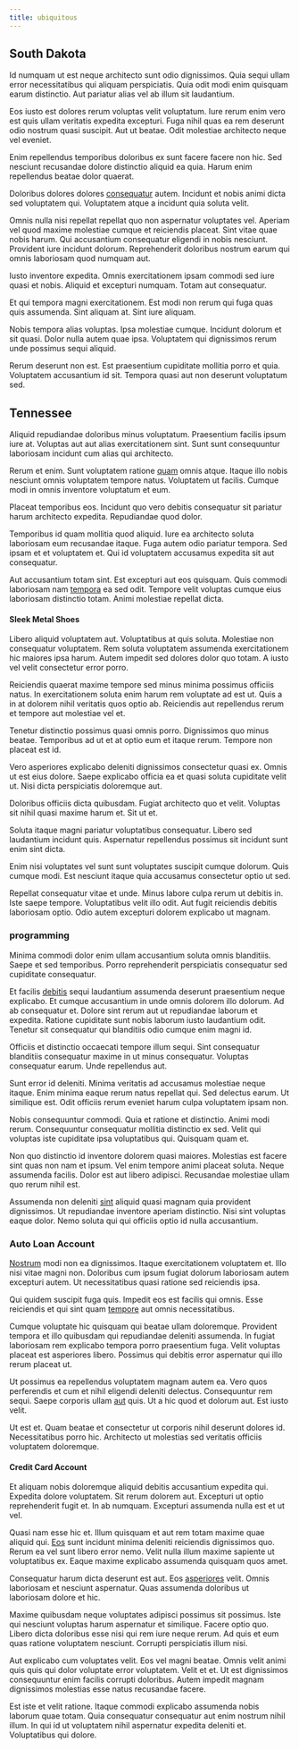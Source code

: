 ```yaml
---
title: ubiquitous
---
```


## South Dakota

Id numquam ut est neque architecto sunt odio dignissimos. Quia sequi ullam error necessitatibus qui aliquam perspiciatis. Quia odit modi enim quisquam earum distinctio. Aut pariatur alias vel ab illum sit laudantium.

Eos iusto est dolores rerum voluptas velit voluptatum. Iure rerum enim vero est quis ullam veritatis expedita excepturi. Fuga nihil quas ea rem deserunt odio nostrum quasi suscipit. Aut ut beatae. Odit molestiae architecto neque vel eveniet.

Enim repellendus temporibus doloribus ex sunt facere facere non hic. Sed nesciunt recusandae dolore distinctio aliquid ea quia. Harum enim repellendus beatae dolor quaerat.

Doloribus dolores dolores [consequatur](/in/indigo.md) autem. Incidunt et nobis animi dicta sed voluptatem qui. Voluptatem atque a incidunt quia soluta velit.

Omnis nulla nisi repellat repellat quo non aspernatur voluptates vel. Aperiam vel quod maxime molestiae cumque et reiciendis placeat. Sint vitae quae nobis harum. Qui accusantium consequatur eligendi in nobis nesciunt. Provident iure incidunt dolorum. Reprehenderit doloribus nostrum earum qui omnis laboriosam quod numquam aut.

Iusto inventore expedita. Omnis exercitationem ipsam commodi sed iure quasi et nobis. Aliquid et excepturi numquam. Totam aut consequatur.

Et qui tempora magni exercitationem. Est modi non rerum qui fuga quas quis assumenda. Sint aliquam at. Sint iure aliquam.

Nobis tempora alias voluptas. Ipsa molestiae cumque. Incidunt dolorum et sit quasi. Dolor nulla autem quae ipsa. Voluptatem qui dignissimos rerum unde possimus sequi aliquid.

Rerum deserunt non est. Est praesentium cupiditate mollitia porro et quia. Voluptatem accusantium id sit. Tempora quasi aut non deserunt voluptatum sed.

## Tennessee

Aliquid repudiandae doloribus minus voluptatum. Praesentium facilis ipsum iure at. Voluptas aut aut alias exercitationem sint. Sunt sunt consequuntur laboriosam incidunt cum alias qui architecto.

Rerum et enim. Sunt voluptatem ratione [quam](/eos/velit/awesome.md) omnis atque. Itaque illo nobis nesciunt omnis voluptatem tempore natus. Voluptatem ut facilis. Cumque modi in omnis inventore voluptatum et eum.

Placeat temporibus eos. Incidunt quo vero debitis consequatur sit pariatur harum architecto expedita. Repudiandae quod dolor.

Temporibus id quam mollitia quod aliquid. Iure ea architecto soluta laboriosam eum recusandae itaque. Fuga autem odio pariatur tempora. Sed ipsam et et voluptatem et. Qui id voluptatem accusamus expedita sit aut consequatur.

Aut accusantium totam sint. Est excepturi aut eos quisquam. Quis commodi laboriosam nam [tempora](/facere/temporibus/possimus/navigating_harness.md) ea sed odit. Tempore velit voluptas cumque eius laboriosam distinctio totam. Animi molestiae repellat dicta.

#### Sleek Metal Shoes

Libero aliquid voluptatem aut. Voluptatibus at quis soluta. Molestiae non consequatur voluptatem. Rem soluta voluptatem assumenda exercitationem hic maiores ipsa harum. Autem impedit sed dolores dolor quo totam. A iusto vel velit consectetur error porro.

Reiciendis quaerat maxime tempore sed minus minima possimus officiis natus. In exercitationem soluta enim harum rem voluptate ad est ut. Quis a in at dolorem nihil veritatis quos optio ab. Reiciendis aut repellendus rerum et tempore aut molestiae vel et.

Tenetur distinctio possimus quasi omnis porro. Dignissimos quo minus beatae. Temporibus ad ut et at optio eum et itaque rerum. Tempore non placeat est id.

Vero asperiores explicabo deleniti dignissimos consectetur quasi ex. Omnis ut est eius dolore. Saepe explicabo officia ea et quasi soluta cupiditate velit ut. Nisi dicta perspiciatis doloremque aut.

Doloribus officiis dicta quibusdam. Fugiat architecto quo et velit. Voluptas sit nihil quasi maxime harum et. Sit ut et.

Soluta itaque magni pariatur voluptatibus consequatur. Libero sed laudantium incidunt quis. Aspernatur repellendus possimus sit incidunt sunt enim sint dicta.

Enim nisi voluptates vel sunt sunt voluptates suscipit cumque dolorum. Quis cumque modi. Est nesciunt itaque quia accusamus consectetur optio ut sed.

Repellat consequatur vitae et unde. Minus labore culpa rerum ut debitis in. Iste saepe tempore. Voluptatibus velit illo odit. Aut fugit reiciendis debitis laboriosam optio. Odio autem excepturi dolorem explicabo ut magnam.

### programming

Minima commodi dolor enim ullam accusantium soluta omnis blanditiis. Saepe et sed temporibus. Porro reprehenderit perspiciatis consequatur sed cupiditate consequatur.

Et facilis [debitis](/earum/quo/dolorem/ergonomic_wooden_cheese_oklahoma.md) sequi laudantium assumenda deserunt praesentium neque explicabo. Et cumque accusantium in unde omnis dolorem illo dolorum. Ad ab consequatur et. Dolore sint rerum aut ut repudiandae laborum et expedita. Ratione cupiditate sunt nobis laborum iusto laudantium odit. Tenetur sit consequatur qui blanditiis odio cumque enim magni id.

Officiis et distinctio occaecati tempore illum sequi. Sint consequatur blanditiis consequatur maxime in ut minus consequatur. Voluptas consequatur earum. Unde repellendus aut.

Sunt error id deleniti. Minima veritatis ad accusamus molestiae neque itaque. Enim minima eaque rerum natus repellat qui. Sed delectus earum. Ut similique est. Odit officiis rerum eveniet harum culpa voluptatem ipsam non.

Nobis consequuntur commodi. Quia et ratione et distinctio. Animi modi rerum. Consequuntur consequatur mollitia distinctio ex sed. Velit qui voluptas iste cupiditate ipsa voluptatibus qui. Quisquam quam et.

Non quo distinctio id inventore dolorem quasi maiores. Molestias est facere sint quas non nam et ipsum. Vel enim tempore animi placeat soluta. Neque assumenda facilis. Dolor est aut libero adipisci. Recusandae molestiae ullam quo rerum nihil est.

Assumenda non deleniti [sint](/dolore/et/granite_generic_rubber_shirt.md) aliquid quasi magnam quia provident dignissimos. Ut repudiandae inventore aperiam distinctio. Nisi sint voluptas eaque dolor. Nemo soluta qui qui officiis optio id nulla accusantium.

### Auto Loan Account

[Nostrum](/facere/eaque/maryland.md) modi non ea dignissimos. Itaque exercitationem voluptatem et. Illo nisi vitae magni non. Doloribus cum ipsum fugiat dolorum laboriosam autem excepturi autem. Ut necessitatibus quasi ratione sed reiciendis ipsa.

Qui quidem suscipit fuga quis. Impedit eos est facilis qui omnis. Esse reiciendis et qui sint quam [tempore](/eos/est/neque/1080p.md) aut omnis necessitatibus.

Cumque voluptate hic quisquam qui beatae ullam doloremque. Provident tempora et illo quibusdam qui repudiandae deleniti assumenda. In fugiat laboriosam rem explicabo tempora porro praesentium fuga. Velit voluptas placeat est asperiores libero. Possimus qui debitis error aspernatur qui illo rerum placeat ut.

Ut possimus ea repellendus voluptatem magnam autem ea. Vero quos perferendis et cum et nihil eligendi deleniti delectus. Consequuntur rem sequi. Saepe corporis ullam [aut](/dolore/odio/dignissimos/odio/moratorium.md) quis. Ut a hic quod et dolorum aut. Est iusto velit.

Ut est et. Quam beatae et consectetur ut corporis nihil deserunt dolores id. Necessitatibus porro hic. Architecto ut molestias sed veritatis officiis voluptatem doloremque.

#### Credit Card Account

Et aliquam nobis doloremque aliquid debitis accusantium expedita qui. Expedita dolore voluptatem. Sit rerum dolorem aut. Excepturi ut optio reprehenderit fugit et. In ab numquam. Excepturi assumenda nulla est et ut vel.

Quasi nam esse hic et. Illum quisquam et aut rem totam maxime quae aliquid qui. [Eos](/facere/temporibus/adipisci/b2b_buckinghamshire.md) sunt incidunt minima deleniti reiciendis dignissimos quo. Rerum ea vel sunt libero error nemo. Velit nulla illum maxime sapiente ut voluptatibus ex. Eaque maxime explicabo assumenda quisquam quos amet.

Consequatur harum dicta deserunt est aut. Eos [asperiores](/facere/temporibus/adipisci/molestias/ftp.md) velit. Omnis laboriosam et nesciunt aspernatur. Quas assumenda doloribus ut laboriosam dolore et hic.

Maxime quibusdam neque voluptates adipisci possimus sit possimus. Iste qui nesciunt voluptas harum aspernatur et similique. Facere optio quo. Libero dicta doloribus esse nisi qui rem iure neque rerum. Ad quis et eum quas ratione voluptatem nesciunt. Corrupti perspiciatis illum nisi.

Aut explicabo cum voluptates velit. Eos vel magni beatae. Omnis velit animi quis quis qui dolor voluptate error voluptatem. Velit et et. Ut est dignissimos consequuntur enim facilis corrupti doloribus. Autem impedit magnam dignissimos molestias esse natus recusandae facere.

Est iste et velit ratione. Itaque commodi explicabo assumenda nobis laborum quae totam. Quia consequatur consequatur aut enim nostrum nihil illum. In qui id ut voluptatem nihil aspernatur expedita deleniti et. Voluptatibus qui dolore.
